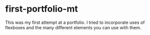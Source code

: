 # first-portfolio-mt

This was my first attempt at a portfolio. I tried to incorporate uses of flexboxes and the many different elements you can use with them. 